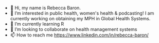 - 👋 Hi, my name is Rebecca Baron. 
- 👀 I’m interested in public health, women's health & podcasting! I am currently working on obtaining my MPH in Global Health Systems.
- 🌱 I’m currently learning R
- 💞️ I’m looking to collaborate on health management systems
- 📫 How to reach me https://www.linkedin.com/in/rebecca-baron/

<!---
BeccaBaron/BeccaBaron is a ✨ special ✨ repository because its `README.md` (this file) appears on your GitHub profile.
You can click the Preview link to take a look at your changes.
--->

